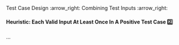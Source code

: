 <link rel="stylesheet" href="{{baseUrl}}/css/textbook.css">

<div class="website-content">

<div id="path">Test Case Design :arrow_right: Combining Test Inputs :arrow_right:</div>

<div id="title">

#### Heuristic: Each Valid Input At Least Once In A Positive Test Case :two:

</div>

<div id="body">

...

</div>

</div>
